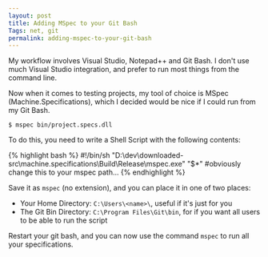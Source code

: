 ```yaml
---
layout: post
title: Adding MSpec to your Git Bash
Tags: net, git
permalink: adding-mspec-to-your-git-bash
---
```


My workflow involves Visual Studio, Notepad++ and Git Bash.  I don't use much Visual Studio integration, and prefer to run most things from the command line.

Now when it comes to testing projects, my tool of choice is MSpec (Machine.Specifications), which I decided would be nice if I could run from my Git Bash.

    $ mspec bin/project.specs.dll

To do this, you need to write a Shell Script with the following contents:

{% highlight bash %}
    #!/bin/sh
    "D:\dev\downloaded-src\machine.specifications\Build\Release\mspec.exe" "$*"
	#obviously change this to your mspec path...
{% endhighlight %}

Save it as `mspec` (no extension), and you can place it in one of two places:

* Your Home Directory: `C:\Users\<name>\`, useful if it's just for you
* The Git Bin Directory: `C:\Program Files\Git\bin`, for if you want all users to be able to run the script

Restart your git bash, and you can now use the command `mspec` to run all your specifications.
